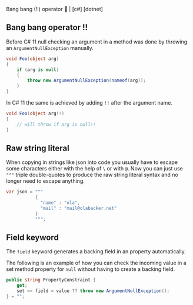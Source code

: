 Bang bang (!!) operator 🤠 | [c#] [dotnet]

## Bang bang operator !! 

Before C# 11 null checking an argument in a method was done by throwing an `ArgumentNullException` manually. 
```cs
void Foo(object arg)
{
    if (arg is null)
    {
        throw new ArgumentNullException(nameof(arg));
    }        
}
```

In C# 11 the same is achieved by adding `!!` after the argument name. 
```cs
void Foo(object arg!!)
{
    // will throw if arg is null!!
}
```

## Raw string literal

When copying in strings like json into code you usually have to escape some characters either with the help of `\` or with `@`. Now you can just use `"""` triple double-quotes to produce the raw string literal syntax and no longer need to escape anything.

```cs
var json = """
           {
             "name" : "ola",
             "mail" : "mail@olabacker.net" 
           }
           """;
```

## Field keyword

The `field` keyword generates a backing field in an property automatically.

The following is an example of how you can check the incoming value in a set method property for `null` without having to create a backing field.

```cs
public string PropertyConstraint {
    get;
    set => field = value ?? throw new ArgumentNullException();
} = "";
```

